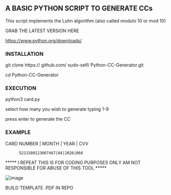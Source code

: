 ## A BASIC PYTHON SCRIPT TO GENERATE CCs

This script implements the Luhn algorithm (also called modulo 10 or mod 10)

GRAB THE LATEST VERSION HERE

https://www.python.org/downloads/

### INSTALLATION

git clone https:// github.com/ sudo-self/ Python-CC-Generator.git

cd Python-CC-Generator

### EXECUTION

python3 card.py

select how many you wish to generate typing 1-9

press enter to generate the CC

### EXAMPLE

CARD NUMBER | MONTH | YEAR | CVV

          5221580123067467|04|2026|066

***** I REPEAT THIS IS FOR CODING PURPOSES  ONLY AM NOT RESPONSIBLE FOR ABUSE OF THIS TOOL *****  


![image](https://user-images.githubusercontent.com/119916323/226253980-33f4b6d2-1d71-432a-8bb3-e5bf515edd6f.png)


 
BUILD TEMPLATE .PDF IN REPO  

